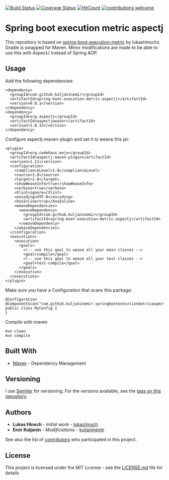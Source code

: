 [![Build Status](https://travis-ci.org/kuljaninemir/spring-boot-execution-metric-aspectj.svg?branch=master)](https://travis-ci.org/kuljaninemir/spring-boot-execution-metric-aspectj) [![Coverage Status](https://codecov.io/gh/kuljaninemir/spring-boot-execution-metric-aspectj/branch/master/graph/badge.svg)](https://codecov.io/gh/kuljaninemir/spring-boot-execution-metric-aspectj) [![HitCount](http://hits.dwyl.com/kuljaninemir/spring-boot-execution-metric-aspectj.svg)](http://hits.dwyl.com/kuljaninemir/spring-boot-execution-metric-aspectj) [![contributions welcome](https://img.shields.io/badge/contributions-welcome-brightgreen.svg?style=flat)](https://github.com/dwyl/esta/issues)

# Spring boot execution metric aspectj

This repository is based on [spring-boot-execution-metric](https://github.com/lukashinsch/spring-boot-execution-metric) by lukashinschs. Gradle is swapped for Maven. Minor modifications are made to be able to use this with AspectJ instead of Spring AOP.

## Usage

Add the following dependencies:

```
<dependency>
  <groupId>com.github.kuljaninemir</groupId>
  <artifactId>spring-boot-execution-metric-aspectj</artifactId>
  <version>0.0.1</version>
</dependency>
<dependency>
  <groupId>org.aspectj</groupId>
  <artifactId>aspectjweaver</artifactId>
  <version>1.8.13</version>
</dependency>
```

Configure aspectj-maven-plugin and set it to weave this jar:

```
<plugin>
  <groupId>org.codehaus.mojo</groupId>
  <artifactId>aspectj-maven-plugin</artifactId>
  <version>1.11</version>
  <configuration>
    <complianceLevel>1.8</complianceLevel>
    <source>1.8</source>
    <target>1.8</target>
    <showWeaveInfo>true</showWeaveInfo>
    <verbose>true</verbose>
    <Xlint>ignore</Xlint>
    <encoding>UTF-8</encoding>
    <XnoInline>true</XnoInline>
    <weaveDependencies>
      <weaveDependency>
        <groupId>com.github.kuljaninemir</groupId>
        <artifactId>spring-boot-execution-metric-aspectj</artifactId>
      </weaveDependency>
    </weaveDependencies>
  </configuration>
  <executions>
    <execution>
      <goals>
        <!-- use this goal to weave all your main classes -->
        <goal>compile</goal>
        <!-- use this goal to weave all your test classes -->
        <goal>test-compile</goal>
      </goals>
    </execution>
  </executions>
</plugin>
```

Make sure you have a Configuration that scans this package:

```
@Configuration
@ComponentScan("com.github.kuljaninemir.springbootexecutionmetricaspectj")
public class MyConfig {
}
```

Compile with maven

```
mvn clean
mvn compile
```

## Built With

* [Maven](https://maven.apache.org/) - Dependency Management

## Versioning

I use [SemVer](http://semver.org/) for versioning. For the versions available, see the [tags on this repository](https://github.com/kuljaninemir/spring-boot-execution-metric-aspectj/tags). 

## Authors

* **Lukas Hinsch** - *Initial work* - [lukashinsch](https://github.com/lukashinsch)
* **Emir Kuljanin** - *Modificiations* - [kuljaninemir](https://github.com/kuljaninemir)

See also the list of [contributors](https://github.com/kuljaninemir/spring-boot-execution-metric-aspectj/contributors) who participated in this project.

## License

This project is licensed under the MIT License - see the [LICENSE.md](LICENSE.md) file for details
